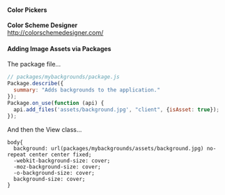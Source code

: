 #### Color Pickers  

**Color Scheme Designer**  
http://colorschemedesigner.com/




#### Adding Image Assets via Packages
The package file...  
````js
// packages/mybackgrounds/package.js
Package.describe({
  summary: "Adds backgrounds to the application."
});
Package.on_use(function (api) {
  api.add_files('assets/background.jpg', "client", {isAsset: true});
});
````

And then the View class...
````less
body{
  background: url(packages/mybackgrounds/assets/background.jpg) no-repeat center center fixed;
  -webkit-background-size: cover;
  -moz-background-size: cover;
  -o-background-size: cover;
  background-size: cover;
}
````
